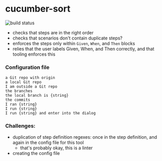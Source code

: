 # cucumber-sort

![build status](https://github.com/kevgo/cucumber-sort/actions/workflows/ci.yml/badge.svg)

- checks that steps are in the right order
- checks that scenarios don't contain duplicate steps?
- enforces the steps only within `Given`, `When`, and `Then` blocks
- relies that the user labels Given, When, and Then correctly, and that tooling enforces this

### Configuration file

```
a Git repo with origin
a local Git repo
I am outside a Git repo
the branches
the local branch is {string}
the commits
I ran {string}
I run {string}
I run {string} and enter into the dialog
```

### Challenges:

- duplication of step definition regexes: once in the step definition, and again in the config file for this tool
  - that's probably okay, this is a linter
- creating the config file

